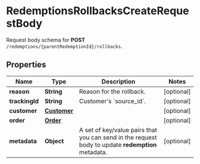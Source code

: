 

# RedemptionsRollbacksCreateRequestBody

Request body schema for **POST** `/redemptions/{parentRedemptionId}/rollbacks`.

## Properties

| Name | Type | Description | Notes |
|------------ | ------------- | ------------- | -------------|
|**reason** | **String** | Reason for the rollback. |  [optional] |
|**trackingId** | **String** | Customer&#39;s &#x60;source_id&#x60;. |  [optional] |
|**customer** | [**Customer**](Customer.md) |  |  [optional] |
|**order** | [**Order**](Order.md) |  |  [optional] |
|**metadata** | **Object** | A set of key/value pairs that you can send in the request body to update **redemption** metadata. |  [optional] |



